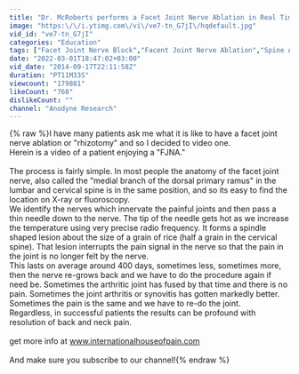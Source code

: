 ```yaml
---
title: "Dr. McRoberts performs a Facet Joint Nerve Ablation in Real Time With a Real Patient."
image: "https:\/\/i.ytimg.com\/vi\/ve7-tn_G7jI\/hqdefault.jpg"
vid_id: "ve7-tn_G7jI"
categories: "Education"
tags: ["Facet Joint Nerve Block","Facent Joint Nerve Ablation","Spine Arthritis"]
date: "2022-03-01T18:47:02+03:00"
vid_date: "2014-09-17T22:11:58Z"
duration: "PT11M33S"
viewcount: "179881"
likeCount: "768"
dislikeCount: ""
channel: "Anodyne Research"
---
```

{% raw %}I have many patients ask me what it is like to have a facet joint nerve ablation or &quot;rhizotomy&quot; and so I decided to video one.  <br />Herein is a video of a patient enjoying a &quot;FJNA.&quot;  <br /><br />The process is fairly simple.  In most people the anatomy of the facet joint nerve, also called the &quot;medial branch of the dorsal primary ramus&quot; in the lumbar and cervical spine is in the same position, and so its easy to find the location on X-ray or fluoroscopy.<br />We identify the nerves which innervate the painful joints and then pass a thin needle down to the nerve.  The tip of the needle gets hot as we increase the temperature using very precise radio frequency.  It forms a spindle shaped lesion about the size of a grain of rice (half a grain in the cervical spine).  That lesion interrupts the pain signal in the nerve so that the pain in the joint is no longer felt by the nerve.  <br />This lasts on average around 400 days, sometimes less, sometimes more, then the nerve re-grows back and we have to do the procedure again if need be.  Sometimes the arthritic joint has fused by that time and there is no pain.  Sometimes the joint arthritis or synovitis has gotten markedly better.  Sometimes the pain is the same and we have to re-do the joint.  <br />Regardless, in successful patients the results can be profound with resolution of back and neck pain.<br /><br />get more info at www.internationalhouseofpain.com<br /><br />And make sure you subscribe to our channel!{% endraw %}

